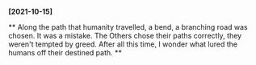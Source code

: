 **[2021-10-15]**

**
Along the path that humanity travelled, a bend, a branching road was chosen. It was a mistake. The Others chose their paths correctly, they weren't tempted by greed. After all this time, I wonder what lured the humans off their destined path. 
**